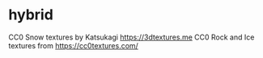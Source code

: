 # hybrid

CC0 Snow textures by Katsukagi https://3dtextures.me
CC0 Rock and Ice textures from https://cc0textures.com/